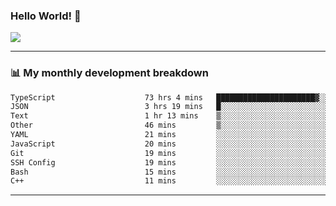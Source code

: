 ### Hello World! 👋

<a>
  <img align="center" src="https://github-readme-stats.vercel.app/api?username=megatunger&count_private=true&include_all_commits=true&bg_color=30,56CCF2,2F80ED&title_color=fff&text_color=fff" />
</a>

------
### 📊 My monthly development breakdown

<!--START_SECTION:waka-->

```txt
TypeScript                    73 hrs 4 mins   ██████████████████████▓░░   90.20 %
JSON                          3 hrs 19 mins   █░░░░░░░░░░░░░░░░░░░░░░░░   04.10 %
Text                          1 hr 13 mins    ▒░░░░░░░░░░░░░░░░░░░░░░░░   01.51 %
Other                         46 mins         ▒░░░░░░░░░░░░░░░░░░░░░░░░   00.95 %
YAML                          21 mins         ░░░░░░░░░░░░░░░░░░░░░░░░░   00.44 %
JavaScript                    20 mins         ░░░░░░░░░░░░░░░░░░░░░░░░░   00.42 %
Git                           19 mins         ░░░░░░░░░░░░░░░░░░░░░░░░░   00.41 %
SSH Config                    19 mins         ░░░░░░░░░░░░░░░░░░░░░░░░░   00.40 %
Bash                          15 mins         ░░░░░░░░░░░░░░░░░░░░░░░░░   00.32 %
C++                           11 mins         ░░░░░░░░░░░░░░░░░░░░░░░░░   00.24 %
```

<!--END_SECTION:waka-->

------
